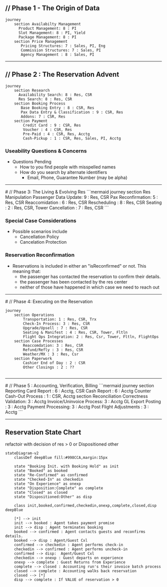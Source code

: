 

## // Phase 1 - The Origin of Data

```mermaid
journey
    section Availabilty Management
      Product Management: 8 : PI
      Slot Management: 8 : PI, Yield
      Package Management: 8 : PI
    section Price Management
	   Pricing Structures: 7 : Sales, PI, Eng
	   Commission Structures: 7 : Sales, PI
	   Agency Management : 8 : Sales, PI
```

---
<div style="page-break-after: always;"></div>

## // Phase 2 : The Reservation Advent

```mermaid
journey
    section Research
      Availability Search: 8 : Res, CSR
      Res Search: 8 : Res, CSR
    section Booking Process
	   Base Booking Entry : 8 : CSR, Res
	   Pax Data Entry & Classification : 9 : CSR, Res
	   Addons: 7 : CSR, Res
	section Payment
		Credit Card : 9 : CSR, Res
		Voucher : 4 : CSR, Res
		Pre-Paid : 4 : CSR, Res, Acctg
		Cash-Pickup : 1 : CSR, Res, Sales, PI, Acctg
```

### Useability Questions & Concerns
- Questions Pending
	- How to you find people with misspelled names
	- How do you search by alternate identifiers
		- Email, Phone, Guarantee Number (may be alpha)

---
<div style="page-break-after: always;"></div>
# // Phase 3: The Living & Evolving Res
```mermaid
journey
	section Res Manipulation
	  Passenger Data Update: 9 : Res, CSR
	  Pax Reconfirmation: 5 : Res, CSR
	  Reaccomidation : 6 : Res, CSR
	  Rescheduling : 8 : Res, CSR
	  Seating : 2 : Res, CSR, Tower
	  Cancellation : 7 : Res, CSR
```

### Special Case Considerations
- Possible scenarios include
	- Cancellation Policy
	- Cancelation Protection
### Reservation Reconfirmation
- Reservations is included in either an "isReconfirmed" or not.  This meaning that:
	- the passenger has contacted the reservation to confirm their details.
	- the passenger has been contacted by the res center
	- neither of those have happened in which case we need to reach out 

---
<div style="page-break-after: always;"></div>
# // Phase 4: Executing on the Reservation

```mermaid
journey
	section Operations
		Transportation: 1 : Res, CSR, Trx
		Check-In Process: 3 : Res, CSR
		Upgrade/Upsell : 7 : Res, CSR
		Seating & Manifest : 4 : Res, CSR, Tower, Fltln
		Flight Ops Integration: 2 : Res, Csr, Tower, Fltln, FlightOps
	section Case Processes
		Reaccomdation: 3 : Res, CSR
		Refund/Refly : 3 : Res, CSR
		Weather/MX : 3 : Res, Csr
	section Paperwork
		Cashier End of Day : 2 : CSR
		Other Closings : 2 : ??
		
```

---
<div style="page-break-after: always;"></div>
# // Phase 5 : Accounting, Verification, Billing
```mermaid
journey
	section Reporting
		Card Report : 6 : Acctg, CSR
		Cash Report : 6 : Acctg
		Counter Cash-Out Process : 1 : CSR, Acctg
	section Reconciliation
		Correctness Validation: 3 : Acctg
		Invoice/Uninvoice Process: 3 : Acctg
		GL Export Posting : 3 : Acctg
		Payment Processing: 3 : Acctg
		Post Flight Adjustments : 3 : Acctg		
```

---


## Reservation State Chart

refactoir with decision of res > 0 or Dispositioned other
```mermaid
stateDiagram-v2
	classDef deepBlue fill:#998CCA,margin:15px

	state "Booking Init. with Booking Hold" as init
	state "Booked" as booked
	state "Re-Confirmed" as confirmed
	state "Checked-In" as checkedin
	state "On Experience" as onexp
	state "Disposition:Complete" as complete
	state "Closed" as closed
	state "Dispositioned:Other" as disp

	class init,booked,confirmed,checkedin,onexp,complete,closed,disp deepBlue
	
	[*] --> init
	init --> booked : Agent takes payment promise
	init --> disp : Agent terminates booking
	booked --> confirmed : Agent contacts guests and reconfirms details.
    booked --> disp : Agent/Guest Cxl
	confirmed --> checkedin : Agent performs check-in
	checkedin --> confirmed : Agent performs uncheck-in
	confirmed --> disp:  Agent/Guest Cxl
	checkedin --> onexp : Guest departs on experience
	onexp --> complete : Guest Returns from Experience
	complete --> closed : Accounting run's their invoice batch process
	closed --> complete : Accounting walks back reservation
	closed --> [*]
	disp --> complete : If VALUE of reservation > 0
```